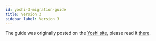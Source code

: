 ```yaml
---
id: yoshi-3-migration-guide
title: Version 3
sidebar_label: Version 3
---
```


The guide was originally posted on the [Yoshi site](https://wix.github.io/yoshi/), please read it [there](https://wix.github.io/yoshi/blog/2018/06/02/yoshi-3#migration-guide).
